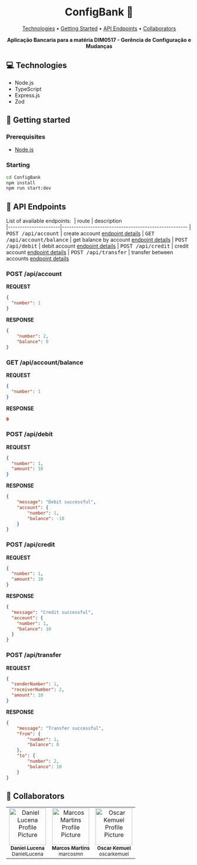 <h1 align="center" style="font-weight: bold;">ConfigBank 🏦</h1>

<p align="center">
 <a href="#tech">Technologies</a> • 
 <a href="#started">Getting Started</a> • 
 <a href="#routes">API Endpoints</a> •
 <a href="#colab">Collaborators</a>
</p>

<p align="center">
    <b>Aplicação Bancaria para a matéria DIM0517 - Gerência de Configuração e Mudanças</b>
</p>

<h2 id="technologies">💻 Technologies</h2>

- Node.js
- TypeScript
- Express.js
- Zod

<h2 id="started">🚀 Getting started</h2>

<h3>Prerequisites</h3>

- [Node.js](https://nodejs.org/)

<h3>Starting</h3>

```bash
cd ConfigBank
npm install
npm run start:dev
```

<h2 id="routes">📍 API Endpoints</h2>

List of available endpoints:
​
| route               | description                                          
|----------------------|-----------------------------------------------------
| <kbd>POST /api/account</kbd>     | create account [endpoint details](#post-account-detail)
| <kbd>GET /api/account/balance</kbd>      | get balance by account [endpoint details](#get-balance-detail)
| <kbd>POST /api/debit</kbd>      | debit account [endpoint details](#post-debit-detail)
| <kbd>POST /api/credit</kbd>      | credit account [endpoint details](#post-credit-detail)
| <kbd>POST /api/transfer</kbd>      | transfer between accounts [endpoint details](#post-transfer-detail)



<h3 id="post-account-detail">POST /api/account</h3>

**REQUEST**
```json
{
  "number": 1
}
```

**RESPONSE**
```json
{
	"number": 2,
	"balance": 0
}
```

<h3 id="get-balance-detail">GET /api/account/balance</h3>

**REQUEST**
```json
{
  "number": 1
}
```

**RESPONSE**
```json
0
```

<h3 id="post-debit-detail">POST /api/debit</h3>

**REQUEST**
```json
{
  "number": 1,
  "amount": 10
}
```

**RESPONSE**
```json
{
	"message": "Debit successful",
	"account": {
		"number": 1,
		"balance": -10
	}
}
```

<h3 id="post-credit-detail">POST /api/credit</h3>

**REQUEST**
```json
{
  "number": 1,
  "amount": 10
}
```

**RESPONSE**
```json
{
  "message": "Credit successful",
  "account": {
    "number": 1,
    "balance": 10
  }
}
```

<h3 id="post-transfer-detail">POST /api/transfer</h3>

**REQUEST**
```json
{
  "senderNumber": 1,
  "receiverNumber": 2,
  "amount": 10
}
```

**RESPONSE**
```json
{
	"message": "Transfer successful",
	"from": {
		"number": 1,
		"balance": 0
	},
	"to": {
		"number": 2,
		"balance": 10
	}
}
```

<h2 id="colab">🤝 Collaborators</h2>

<table>
  <tr>
    <td align="center">
      <a href="https://github.com/DanielLucena">
        <img src="https://avatars.githubusercontent.com/u/12564417?v=4" width="100px;" alt="Daniel Lucena Profile Picture"/><br>
        <sub>
          <b>Daniel Lucena</b>
          <br>
            DanielLucena
        </sub>
      </a>
    </td>
    <td align="center">
      <a href="https://github.com/marcosmn">
        <img src="https://avatars.githubusercontent.com/u/30351698?v=4" width="100px;" alt="Marcos Martins Profile Picture"/><br>
        <sub>
          <b>Marcos Martins</b>
          <br>
          marcosmn
        </sub>
      </a>
    </td>
    <td align="center">
      <a href="https://github.com/oscarkemuel">
        <img src="https://avatars.githubusercontent.com/u/34771800?v=4" width="100px;" alt="Oscar Kemuel Profile Picture"/><br>
        <sub>
          <b>Oscar Kemuel</b>
          <br>
          oscarkemuel
        </sub>
      </a>
    </td>
  </tr>
</table>
